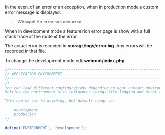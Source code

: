 In the event of an error or an exception, when in production mode a custom error message is displayed:

> Whoops! An error has occurred.

When in development mode a feature rich error page is show with a full stack trace of the route of the error.

The actual error is recorded in **storage/logs/error.log**. Any errors will be recorded in that file.

To change the development mode edit **webroot/index.php**

```php
//--------------------------------------------------------------------------
// APPLICATION ENVIRONMENT
//--------------------------------------------------------------------------
/*
You can load different configurations depending on your current environment.
Setting the environment also influences things like logging and error reporting.

This can be set to anything, but default usage is:

    development
    production
*/

define('ENVIRONMENT', 'development');
```
